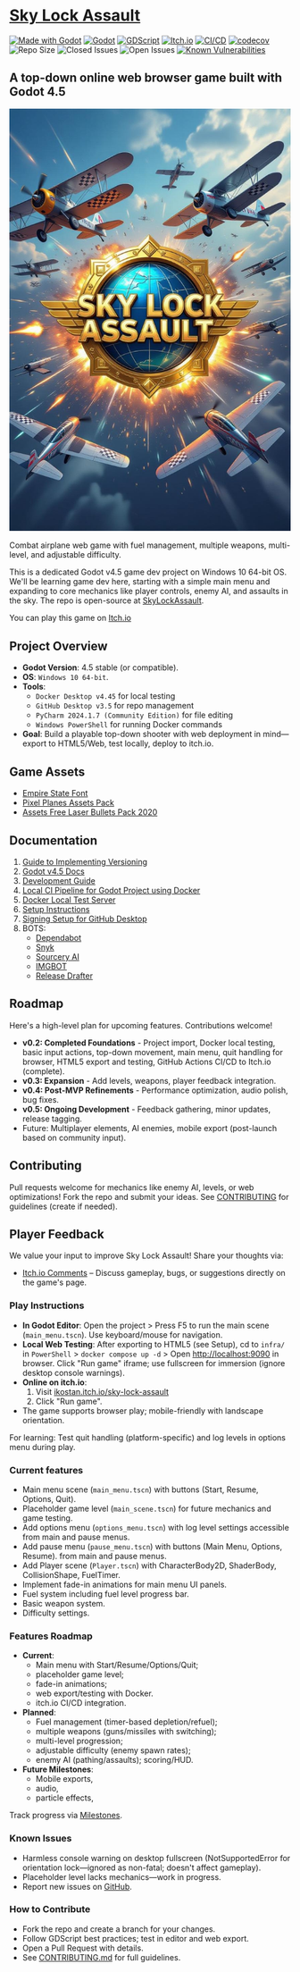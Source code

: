 # [Sky Lock Assault](https://ikostan.itch.io/sky-lock-assault)

<!-- markdownlint-disable line-length -->
[![Made with Godot](https://img.shields.io/badge/Made%20with-Godot-478CBF?style=flat&logo=godot%20engine&logoColor=white)](https://godotengine.org)
[![Godot](https://img.shields.io/badge/Godot-4.5-blue?logo=godot-engine)](https://godotengine.org/)
[![GDScript](https://img.shields.io/badge/Language-GDScript-brightgreen)](https://docs.godotengine.org/en/stable/tutorials/scripting/gdscript/index.html)
[![Itch.io](https://img.shields.io/badge/Deployment-Itch.io-purple?logo=itch-dot-io)](https://itch.io/)
[![CI/CD](https://github.com/ikostan/SkyLockAssault/actions/workflows/lint_test_deploy.yml/badge.svg)](https://github.com/ikostan/SkyLockAssault/actions/workflows/lint_test_deploy.yml)
[![codecov](https://codecov.io/gh/ikostan/SkyLockAssault/graph/badge.svg?token=A4O6I72HP0)](https://codecov.io/gh/ikostan/SkyLockAssault)
![Repo Size](https://img.shields.io/github/repo-size/ikostan/SkyLockAssault)
![Closed Issues](https://img.shields.io/github/issues-closed/ikostan/SkyLockAssault?%2FSkyLockAssault?style=flat-square&label=Issues&color=green)
![Open Issues](https://img.shields.io/github/issues/ikostan/SkyLockAssault?style=flat-square&label=Issues&color=red)
[![Known Vulnerabilities](https://snyk.io/test/github/ikostan/SkyLockAssault/badge.svg)](https://snyk.io/test/github/ikostan/SkyLockAssault)
<!-- markdownlint-enable line-length -->

## A top-down online web browser game built with Godot 4.5

![Sky Lock Assault](https://github.com/ikostan/SkyLockAssault/blob/main/files/img/main_menu_2.png)

Combat airplane web game with fuel management, multiple weapons, multi-level,
and adjustable difficulty.

This is a dedicated Godot v4.5 game dev project on Windows 10 64-bit OS.
We'll be learning game dev here, starting with a simple main menu and expanding
to core mechanics like player controls, enemy AI, and assaults in the sky.
The repo is open-source at [SkyLockAssault](https://github.com/ikostan/SkyLockAssault).

You can play this game on [Itch.io](https://ikostan.itch.io/sky-lock-assault)

## Project Overview

- **Godot Version**: 4.5 stable (or compatible).
- **OS**: `Windows 10 64-bit`.
- **Tools**:
  - `Docker Desktop v4.45` for local testing
  - `GitHub Desktop v3.5` for repo management
  - `PyCharm 2024.1.7 (Community Edition)` for file editing
  - `Windows PowerShell` for running Docker commands
- **Goal**: Build a playable top-down shooter with web deployment in mind—export
  to HTML5/Web, test locally, deploy to itch.io.

## Game Assets

- [Empire State Font](https://www.dafont.com/empire-state.font?l[]=10&l[]=1)
- [Pixel Planes Assets Pack](https://clavs.itch.io/pixel-planes-assets-pack)
- [Assets Free Laser Bullets Pack 2020](https://wenrexa.itch.io/laser2020)

## Documentation
<!-- markdownlint-disable line-length -->

1. [Guide to Implementing Versioning](/files/docs/Guide_to_Implementing_Versioning.md)
2. [Godot v4.5 Docs](https://docs.godotengine.org/en/stable/index.html)
3. [Development Guide](files/docs/Development_Guide.md)
4. [Local CI Pipeline for Godot Project using Docker](/files/docs/Local_CI_Pipeline_for_Godot_Project_using_Docker.md)
5. [Docker Local Test Server](/files/docs/Docker_Local_Test_Server.md)
6. [Setup Instructions](/files/docs/Setup_Instructions.md)
7. [Signing Setup for GitHub Desktop](/files/docs/Signing_Setup_for_GitHub_Desktop.md)
8. BOTS:
   - [Dependabot](https://docs.github.com/en/code-security/dependabot)
   - [Snyk](https://docs.snyk.io/)
   - [Sourcery AI](https://docs.sourcery.ai/)
   - [IMGBOT](https://imgbot.net/docs/)
   - [Release Drafter](https://github.com/release-drafter/release-drafter?tab=readme-ov-file#readme)

<!-- markdownlint-enable line-length -->
## Roadmap

Here's a high-level plan for upcoming features. Contributions welcome!

- **v0.2: Completed Foundations** - Project import, Docker local testing,
  basic input actions, top-down movement, main menu, quit handling for browser,
  HTML5 export and testing, GitHub Actions CI/CD to Itch.io (complete).
- **v0.3: Expansion** - Add levels, weapons, player feedback integration.
- **v0.4: Post-MVP Refinements** - Performance optimization, audio polish, bug fixes.
- **v0.5: Ongoing Development** - Feedback gathering, minor updates, release tagging.
- Future: Multiplayer elements, AI enemies, mobile export
  (post-launch based on community input).

## Contributing

Pull requests welcome for mechanics like enemy AI, levels, or web optimizations!
Fork the repo and submit your ideas. See [CONTRIBUTING](CONTRIBUTING.md) for
guidelines (create if needed).

## Player Feedback

We value your input to improve Sky Lock Assault! Share your thoughts via:

- [Itch.io Comments](https://ikostan.itch.io/sky-lock-assault) – Discuss
  gameplay, bugs, or suggestions directly on the game's page.

### Play Instructions

- **In Godot Editor**: Open the project > Press F5 to run the main scene
  (`main_menu.tscn`). Use keyboard/mouse for navigation.
- **Local Web Testing**: After exporting to HTML5 (see Setup),
  cd to `infra/` in `PowerShell` > `docker compose up -d` >
  Open <http://localhost:9090> in browser. Click "Run game" iframe;
  use fullscreen for immersion (ignore desktop console warnings).
- **Online on itch.io**:
  1. Visit [ikostan.itch.io/sky-lock-assault](https://ikostan.itch.io/sky-lock-assault)
  2. Click "Run game".
- The game supports browser play; mobile-friendly with landscape orientation.

For learning: Test quit handling (platform-specific) and log levels in options
menu during play.

### Current features

- Main menu scene (`main_menu.tscn`) with buttons (Start, Resume, Options, Quit).
- Placeholder game level (`main_scene.tscn`) for future mechanics and game testing.
- Add options menu (`options_menu.tscn`) with log level settings accessible
  from main and pause menus.
- Add pause menu (`pause_menu.tscn`) with buttons (Main Menu, Options, Resume).
  from main and pause menus.
- Add Player scene (`Player.tscn`) with CharacterBody2D, ShaderBody, CollisionShape,
  FuelTimer.
- Implement fade-in animations for main menu UI panels.
- Fuel system including fuel level progress bar.
- Basic weapon system.
- Difficulty settings.

### Features Roadmap

- **Current**:
  - Main menu with Start/Resume/Options/Quit;
  - placeholder game level;
  - fade-in animations;
  - web export/testing with Docker.
  - itch.io CI/CD integration.
- **Planned**:
  - Fuel management (timer-based depletion/refuel);
  - multiple weapons (guns/missiles with switching);
  - multi-level progression;
  - adjustable difficulty (enemy spawn rates);
  - enemy AI (pathing/assaults); scoring/HUD.
- **Future Milestones**:
  - Mobile exports,
  - audio,
  - particle effects,

Track progress via [Milestones](https://github.com/ikostan/SkyLockAssault/milestones).

### Known Issues

- Harmless console warning on desktop fullscreen
  (NotSupportedError for orientation lock—ignored as non-fatal; doesn't affect gameplay).
- Placeholder level lacks mechanics—work in progress.
- Report new issues on [GitHub](https://github.com/ikostan/SkyLockAssault/issues).

### How to Contribute

- Fork the repo and create a branch for your changes.
- Follow GDScript best practices; test in editor and web export.
- Open a Pull Request with details.
- See [CONTRIBUTING.md](/CONTRIBUTING.md) for full guidelines.
